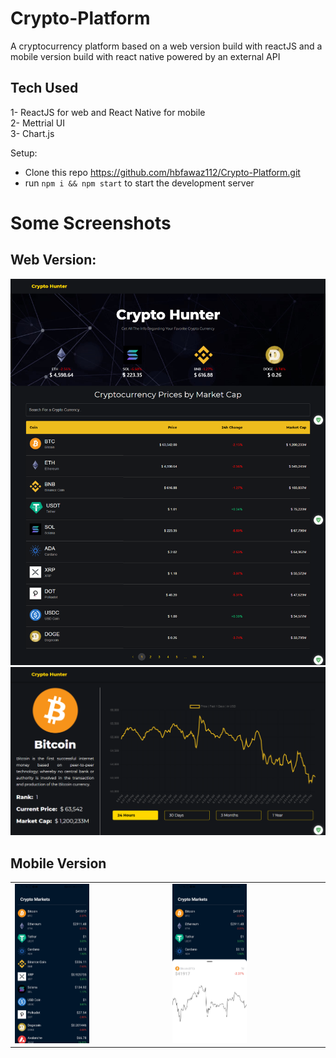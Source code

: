 # Crypto-Platform
A cryptocurrency platform based on a web version build with reactJS and a mobile version build with react native powered by an external API
## Tech Used 

1- ReactJS for web and React Native for mobile<br>
2- Mettrial UI <br>
3- Chart.js

Setup:
- Clone this repo https://github.com/hbfawaz112/Crypto-Platform.git
- run ```npm i && npm start``` to start the development server

# Some Screenshots
## Web Version:
  ![](https://raw.githubusercontent.com/hbfawaz112/Crypto-Platform/main/Web%20Version/s1.png?token=AKRXMIRVPHT57F34PGYIAHLBS7I56)
  <br>
  ![](https://raw.githubusercontent.com/hbfawaz112/Crypto-Platform/main/Web%20Version/s2.png?token=AKRXMIXEQKPWWXBPLNMXEXTBS7I62)
## Mobile Version
<table>
  <tr>
    <td>
      <img width="50%" height="50%" src="https://raw.githubusercontent.com/hbfawaz112/Crypto-Platform/main/Mobile_ReactNative/ss/s1.jpg?token=AKRXMIRV2UPU5ZG4AST2SI3BS7IS4"/>
    </td>
    <td>
      <img width="50%" height="50%"  src="https://raw.githubusercontent.com/hbfawaz112/Crypto-Platform/main/Mobile_ReactNative/ss/s2.jpg?token=AKRXMIXVBAP3KMNG4CTKYB3BS7IWG"/>
    </td>
  </tr>
</table>
  
